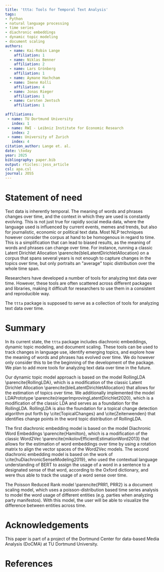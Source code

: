 ```yaml
---
title: 'ttta: Tools for Temporal Text Analysis'
tags:
- Python
- natural language processing
- time series
- diachronic embeddings
- dynamic topic modeling
- document scaling
authors:
  - name: Kai-Robin Lange
    affiliation: 1
  - name: Niklas Benner
    affiliation: 2
  - name: Lars Grönberg
    affiliation: 1
  - name: Aymane Hachcham
  - name: Imene Kolli
    affiliation: 4
  - name: Jonas Rieger
    affiliation: 1
  - name: Carsten Jentsch
    affiliation: 1
    
affiliations:
 - name: TU Dortmund University
   index: 1
 - name: RWI - Leibniz Institute for Economic Research
   index: 2
 - name: University of Zurich
   index: 4
citation_author: Lange et. al.
date: \today
year: 2025
bibliography: paper.bib
output: rticles::joss_article
csl: apa.csl
journal: JOSS
---
```


# Statement of need 
Text data is inherently temporal. The meaning of words and phrases changes over time, and the context in which they are used is constantly evolving. This is not just true for rapidly social media data, where the language used is influenced by current events, memes and trends, but also for journalistic, economic or political text data. Most NLP techniques however consider the corpus at hand to be homogenous in regard to time. This is a simplification that can lead to biased results, as the meaning of words and phrases can change over time. For instance, running a classic Latent Dirichlet Allocation \parencite{bleiLatentDirichletAllocation} on a corpus that spans several years is not enough to capture changes in the topics over time, but only portraits an "average" topic distribution over the whole time span.

Researchers have developed a number of tools for analyzing text data over time. However, these tools are often scattered across different packages and libraries, making it difficult for researchers to use them in a consistent and reproducible way.

The `ttta` package is supposed to serve as a collection of tools for analyzing text data over time. 
# Summary
In its current state, the `ttta` package includes diachronic embeddings, dynamic topic modeling, and document scaling. These tools can be used to track changes in language use, identify emerging topics, and explore how the meaning of words and phrases has evolved over time. We do however only consider this to be the beginning of the development of the package. We plan to add more tools for analyzing text data over time in the future.

Our dynamic topic model approach is based on the model RollingLDA \parencite{RollingLDA}, which is a modification of the classic Latent Dirichlet Allocation \parencite{bleiLatentDirichletAllocation} that allows for the estimation of topics over time. We additionally implemented the model LDAPrototype \parencite{riegerImprovingLatentDirichlet2020}, which is a modification of the classic LDA and serves as a foundation for the RollingLDA. RollingLDA is also the foundation for a topical change detection algorithm put forth by \cite{TopicalChanges} and \cite{Zeitenwenden} that identifies change points in the word topic distribution of RollingLDA.

The first diachronic embedding model is based on the model Diachronic Word Embeddings \parencite{Hamilton}, which is a modification of the classic Word2Vec \parencite{mikolovEfficientEstimationWord2013} that allows for the estimation of word embeddings over time by using a rotation matrix to align the vector spaces of the Word2Vec models. The second diachronic embedding model is based on the work of \cite{huDiachronicSenseModeling2019}, who used the contextual language understanding of BERT to assign the usage of a word in a sentence to a designated sense of that word, according to the Oxford dictionary, and were thus able to track the usage of a word sense over time.

The Poisson Reduced Rank model \parencite{PRR1, PRR2} is a document scaling model, which uses a poisson-distribution based time series analysis to model the word usage of different entities (e.g. parties when analyzing party manifestos). With this model, the user will be able to visualize the difference between entities across time.

# Acknowledgements
This paper is part of a project of the Dortmund Center for data-based Media Analysis (DoCMA) at TU Dortmund University.
# References
